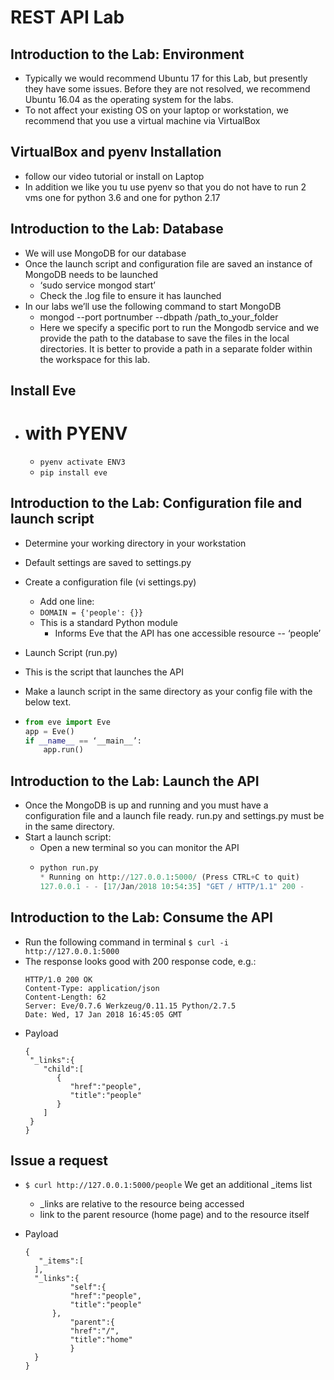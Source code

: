 # REST API Lab

## Introduction to the Lab: Environment
- Typically we would recommend Ubuntu 17 for this Lab, but presently they have some issues. Before they are not resolved, we recommend Ubuntu 16.04 as the operating system for the labs.
- To not affect your existing OS on your laptop or workstation, we recommend that you use a virtual machine via VirtualBox

## VirtualBox and pyenv Installation
- follow our video tutorial
  or install on Laptop
- In addition we like you tu use pyenv so that you do not have to run 2 vms one for python 3.6 and one for python 2.17

## Introduction to the Lab: Database
- We will use MongoDB for our database
- Once the launch script and configuration file are saved an instance of MongoDB needs to be launched
  - ‘sudo service mongod start’
  - Check the .log file to ensure it has launched
- In our labs we’ll use the following command to start MongoDB
  - mongod --port portnumber --dbpath /path_to_your_folder
  - Here we specify a specific port to run the Mongodb service and we provide the path to the database to save the files in the local directories. It is better to provide a path in a separate folder within the workspace for this lab. 

## Install Eve
- # with PYENV 
  - `pyenv activate ENV3`
  - `pip install eve`

## Introduction to the Lab: Configuration file and launch script
- Determine your working directory in your workstation
- Default settings are saved to settings.py
- Create a configuration file (vi settings.py)
  - Add one line:  
  - `DOMAIN = {'people': {}} `
  - This is a standard Python module
    - Informs Eve that the API has one accessible resource -- ‘people’

- Launch Script (run.py)
- This is the script that launches the API
- Make a launch script in the same directory as your config file with the below text.
- ```python
  from eve import Eve
  app = Eve()
  if __name__ == ‘__main__’:
      app.run()
  ```
  
## Introduction to the Lab: Launch the API
- Once the MongoDB is up and running and you must have a configuration file and a launch file ready. run.py and settings.py must be in the same directory.
- Start a launch script:
  - Open a new terminal so you can monitor the API
  - ```python
    python run.py
    * Running on http://127.0.0.1:5000/ (Press CTRL+C to quit)
    127.0.0.1 - - [17/Jan/2018 10:54:35] "GET / HTTP/1.1" 200 -
    ```

## Introduction to the Lab: Consume the API
- Run the following command in terminal
  `$ curl -i http://127.0.0.1:5000`
- The response looks good with 200 response code, e.g.:
  ```
  HTTP/1.0 200 OK
  Content-Type: application/json
  Content-Length: 62
  Server: Eve/0.7.6 Werkzeug/0.11.15 Python/2.7.5
  Date: Wed, 17 Jan 2018 16:45:05 GMT
  ```
- Payload
  ```
  {
   "_links":{
      "child":[
         {
            "href":"people",
            "title":"people"
         }
      ]
   }
  }
  ```
  
## Issue a request
- `$ curl http://127.0.0.1:5000/people`
We get an additional _items list
  - _links are relative to the resource being accessed
  - link to the parent resource (home page) 
    and to the resource itself
    
- Payload
  ```
  {
  	 "_items":[
   	],
   	"_links":{
      		"self":{
         	"href":"people",
         	"title":"people"
      	},
      		"parent":{
         	"href":"/",
         	"title":"home"
      		}
   	}
  }
  ```






